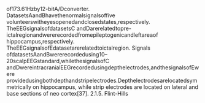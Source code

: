 of173.61Hzby12-bitA/Dconverter. DatasetsAandBhavethenormalsignalsoffive
volunteerswitheyesopenedandclosedstates,respectively. TheEEGsignalsofdatasetsC
andDarerelatedtopre-ictalregionandwererecordedfromepileptogenicandleftareaof
hippocampus,respectively. TheEEGsignalsofEdatasetarerelatedtoictalregion. Signals
ofdatasetsAandBwererecordedusing10–20scalpEEGstandard,whilethesignalsofC
andDwereintracranialEEGrecordedusingdepthelectrodes,andthesignalsofEwere
providedusingbothdepthandstripelectrodes.Depthelectrodesarelocatedsymmetrically
on hippocampus, while strip electrodes are located on lateral and base sections of neo
cortex[37].
2.1.5. Flint-Hills